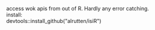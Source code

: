 access wok apis from out of R. Hardly any error catching.  
install:  
devtools::install_github("alrutten/isiR")

